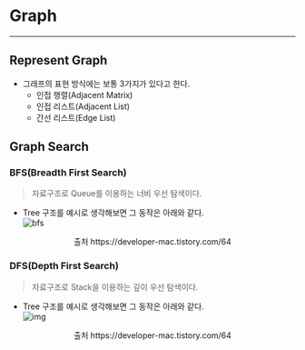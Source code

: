 # Graph
---
## Represent Graph
- 그래프의 표현 방식에는 보통 3가지가 있다고 한다.
  - 인접 행렬(Adjacent Matrix)
  - 인접 리스트(Adjacent List)
  - 간선 리스트(Edge List)

## Graph Search
### BFS(Breadth First Search)
> 자료구조로 Queue를 이용하는 너비 우선 탐색이다.  

- Tree 구조를 예시로 생각해보면 그 동작은 아래와 같다.  
![bfs](https://user-images.githubusercontent.com/71700079/144698194-9687b98c-508a-4f52-9c03-1335e3fdc79f.gif)  
<p align = center>출처 https://developer-mac.tistory.com/64</p>

### DFS(Depth First Search)
> 자료구조로 Stack을 이용하는 깊이 우선 탐색이다.  

- Tree 구조를 예시로 생각해보면 그 동작은 아래와 같다.  
![img](https://user-images.githubusercontent.com/71700079/144698180-dfbe13ad-a1cb-4afe-9dbc-77b2cae1edca.gif)  
<p align = center>출처 https://developer-mac.tistory.com/64</p>
